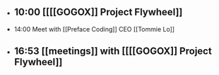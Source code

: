 - 10:00 [[[[GOGOX]] Project Flywheel]]
    - 
- 14:00 Meet with [[Preface Coding]] CEO [[Tommie Lo]]
- 16:53 [[meetings]] with [[[[GOGOX]] Project Flywheel]]
    - 
